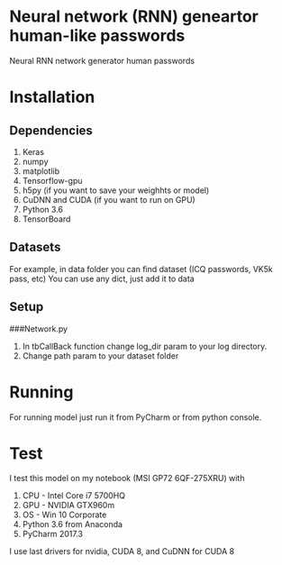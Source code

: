 # Neural network (RNN) geneartor human-like passwords
Neural RNN network generator human passwords

# Installation
## Dependencies
1. Keras
2. numpy
3. matplotlib
4. Tensorflow-gpu
5. h5py (if you want to save your weighhts or model)
6. CuDNN and CUDA (if you want to run on GPU)
7. Python 3.6
8. TensorBoard

## Datasets
For example, in data folder you can find dataset (ICQ passwords, VK5k pass, etc)
You can use any dict, just add it to data

## Setup
###Network.py
1. In tbCallBack function change log_dir param to your log directory.
2. Change path param to your dataset folder

# Running
For running model just run it from PyCharm or from python console.

# Test
I test this model on my notebook (MSI GP72 6QF-275XRU) with
1. CPU - Intel Core i7 5700HQ
2. GPU - NVIDIA GTX960m
3. OS - Win 10 Corporate
4. Python 3.6 from Anaconda
5. PyCharm 2017.3

I use last drivers for nvidia, CUDA 8, and CuDNN for CUDA 8

